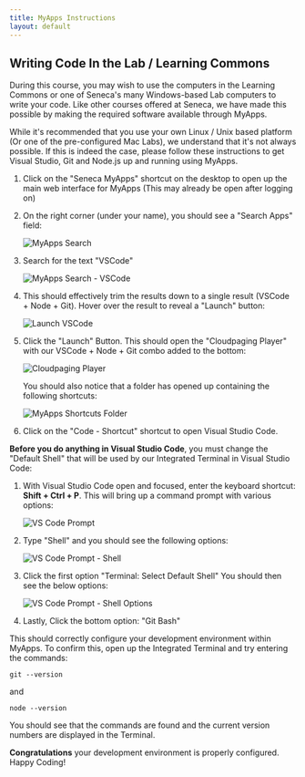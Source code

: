 ```yaml
---
title: MyApps Instructions
layout: default
---
```


## Writing Code In the Lab / Learning Commons

During this course, you may wish to use the computers in the Learning Commons or one of Seneca's many Windows-based Lab computers to write your code.  Like other courses offered at Seneca, we have made this possible by making the required software available through MyApps.  

While it's recommended that you use your own Linux / Unix based platform (Or one of the pre-configured Mac Labs), we understand that it's not always possible.  If this is indeed the case, please follow these instructions to get Visual Studio, Git and Node.js up and running using MyApps.

1.  Click on the "Seneca MyApps" shortcut on the desktop to open up the main web interface for MyApps (This may already be open after logging on)

2.  On the right corner (under your name), you should see a "Search Apps" field: 
    
    ![MyApps Search](/media/myapps-search.png)

3.  Search for the text "VSCode"
    
    ![MyApps Search - VSCode](/media/VSCode-search.png )

4.  This should effectively trim the results down to a single result (VSCode + Node + Git).  Hover over the result to reveal a "Launch" button:
    
    ![Launch VSCode](/media/lauch-vsCode.png)

5.  Click the "Launch" Button.  This should open the "Cloudpaging Player" with our VSCode + Node + Git combo added to the bottom:
    
    ![Cloudpaging Player](/media/cloudpaging-player.png)
        
    You should also notice that a folder has opened up containing the following shortcuts:

    ![MyApps Shortcuts Folder](/media/myapps-shortcuts-folder.png)

6.  Click on the "Code - Shortcut" shortcut to open Visual Studio Code.


**Before you do anything in Visual Studio Code**, you must change the "Default Shell" that will be used by our Integrated Terminal in Visual Studio Code:

1.  With Visual Studio Code open and focused, enter the keyboard shortcut: **Shift + Ctrl + P**.  This will bring up a command prompt with various options:
    
    ![VS Code Prompt](/media/vs-code-prompt.png)

2.  Type "Shell" and you should see the following options:
    
    ![VS Code Prompt - Shell](/media/vs-code-prompt-shell.png)

3.  Click the first option "Terminal: Select Default Shell"  You should then see the below options: 
    
    ![VS Code Prompt - Shell Options](/media/vs-code-prompt-shell-options.png)

4.  Lastly, Click the bottom option: "Git Bash"


This should correctly configure your development environment within MyApps.  To confirm this, open up the Integrated Terminal and try entering the commands:

```
git --version
```

and 

```
node --version
```

You should see that the commands are found and the current version numbers are displayed in the Terminal.

**Congratulations** your development environment is properly configured.  Happy Coding!